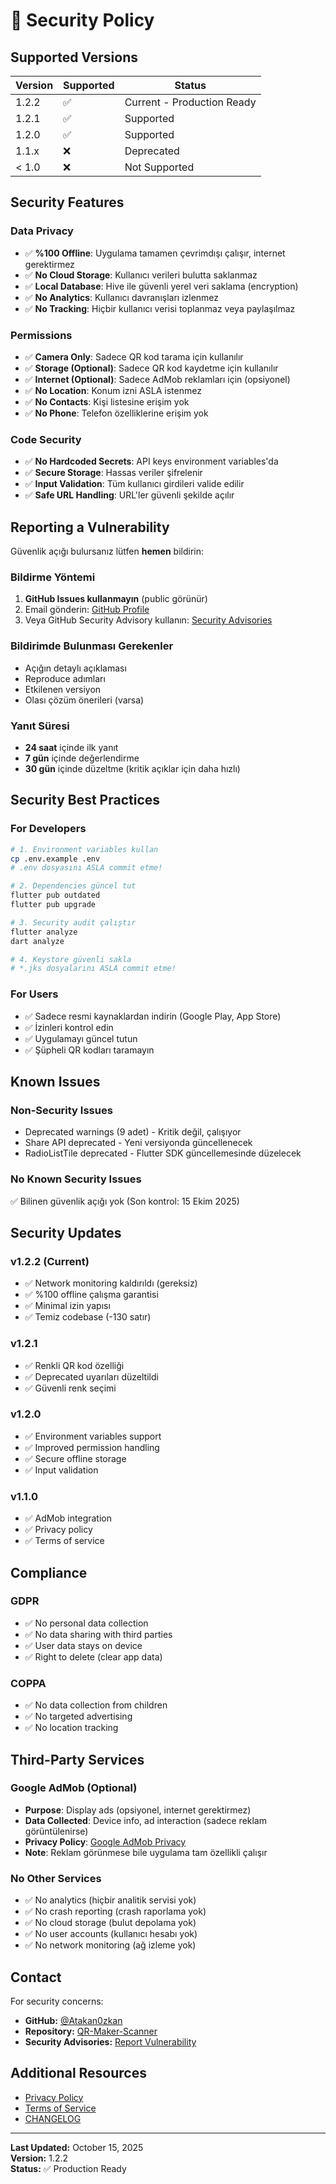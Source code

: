 # 🔐 Security Policy

## Supported Versions

| Version | Supported          | Status |
| ------- | ------------------ | ------ |
| 1.2.2   | :white_check_mark: | Current - Production Ready |
| 1.2.1   | :white_check_mark: | Supported |
| 1.2.0   | :white_check_mark: | Supported |
| 1.1.x   | :x:                | Deprecated |
| < 1.0   | :x:                | Not Supported |

## Security Features

### Data Privacy
- ✅ **%100 Offline**: Uygulama tamamen çevrimdışı çalışır, internet gerektirmez
- ✅ **No Cloud Storage**: Kullanıcı verileri bulutta saklanmaz
- ✅ **Local Database**: Hive ile güvenli yerel veri saklama (encryption)
- ✅ **No Analytics**: Kullanıcı davranışları izlenmez
- ✅ **No Tracking**: Hiçbir kullanıcı verisi toplanmaz veya paylaşılmaz

### Permissions
- ✅ **Camera Only**: Sadece QR kod tarama için kullanılır
- ✅ **Storage (Optional)**: Sadece QR kod kaydetme için kullanılır
- ✅ **Internet (Optional)**: Sadece AdMob reklamları için (opsiyonel)
- ✅ **No Location**: Konum izni ASLA istenmez
- ✅ **No Contacts**: Kişi listesine erişim yok
- ✅ **No Phone**: Telefon özelliklerine erişim yok

### Code Security
- ✅ **No Hardcoded Secrets**: API keys environment variables'da
- ✅ **Secure Storage**: Hassas veriler şifrelenir
- ✅ **Input Validation**: Tüm kullanıcı girdileri valide edilir
- ✅ **Safe URL Handling**: URL'ler güvenli şekilde açılır

## Reporting a Vulnerability

Güvenlik açığı bulursanız lütfen **hemen** bildirin:

### Bildirme Yöntemi
1. **GitHub Issues kullanmayın** (public görünür)
2. Email gönderin: [GitHub Profile](https://github.com/Atakan0zkan)
3. Veya GitHub Security Advisory kullanın: [Security Advisories](https://github.com/Atakan0zkan/QR-Maker-Scanner/security/advisories)

### Bildirimde Bulunması Gerekenler
- Açığın detaylı açıklaması
- Reproduce adımları
- Etkilenen versiyon
- Olası çözüm önerileri (varsa)

### Yanıt Süresi
- **24 saat** içinde ilk yanıt
- **7 gün** içinde değerlendirme
- **30 gün** içinde düzeltme (kritik açıklar için daha hızlı)

## Security Best Practices

### For Developers
```bash
# 1. Environment variables kullan
cp .env.example .env
# .env dosyasını ASLA commit etme!

# 2. Dependencies güncel tut
flutter pub outdated
flutter pub upgrade

# 3. Security audit çalıştır
flutter analyze
dart analyze

# 4. Keystore güvenli sakla
# *.jks dosyalarını ASLA commit etme!
```

### For Users
- ✅ Sadece resmi kaynaklardan indirin (Google Play, App Store)
- ✅ İzinleri kontrol edin
- ✅ Uygulamayı güncel tutun
- ✅ Şüpheli QR kodları taramayın

## Known Issues

### Non-Security Issues
- Deprecated warnings (9 adet) - Kritik değil, çalışıyor
- Share API deprecated - Yeni versiyonda güncellenecek
- RadioListTile deprecated - Flutter SDK güncellemesinde düzelecek

### No Known Security Issues
✅ Bilinen güvenlik açığı yok (Son kontrol: 15 Ekim 2025)

## Security Updates

### v1.2.2 (Current)
- ✅ Network monitoring kaldırıldı (gereksiz)
- ✅ %100 offline çalışma garantisi
- ✅ Minimal izin yapısı
- ✅ Temiz codebase (-130 satır)

### v1.2.1
- ✅ Renkli QR kod özelliği
- ✅ Deprecated uyarıları düzeltildi
- ✅ Güvenli renk seçimi

### v1.2.0
- ✅ Environment variables support
- ✅ Improved permission handling
- ✅ Secure offline storage
- ✅ Input validation

### v1.1.0
- ✅ AdMob integration
- ✅ Privacy policy
- ✅ Terms of service

## Compliance

### GDPR
- ✅ No personal data collection
- ✅ No data sharing with third parties
- ✅ User data stays on device
- ✅ Right to delete (clear app data)

### COPPA
- ✅ No data collection from children
- ✅ No targeted advertising
- ✅ No location tracking

## Third-Party Services

### Google AdMob (Optional)
- **Purpose**: Display ads (opsiyonel, internet gerektirmez)
- **Data Collected**: Device info, ad interaction (sadece reklam görüntülenirse)
- **Privacy Policy**: [Google AdMob Privacy](https://support.google.com/admob/answer/6128543)
- **Note**: Reklam görünmese bile uygulama tam özellikli çalışır

### No Other Services
- ✅ No analytics (hiçbir analitik servisi yok)
- ✅ No crash reporting (crash raporlama yok)
- ✅ No cloud storage (bulut depolama yok)
- ✅ No user accounts (kullanıcı hesabı yok)
- ✅ No network monitoring (ağ izleme yok)

## Contact

For security concerns:
- **GitHub:** [@Atakan0zkan](https://github.com/Atakan0zkan)
- **Repository:** [QR-Maker-Scanner](https://github.com/Atakan0zkan/QR-Maker-Scanner)
- **Security Advisories:** [Report Vulnerability](https://github.com/Atakan0zkan/QR-Maker-Scanner/security/advisories)

## Additional Resources

- [Privacy Policy](https://github.com/Atakan0zkan/QR-Maker-Scanner/blob/main/PRIVACY_POLICY.md)
- [Terms of Service](https://github.com/Atakan0zkan/QR-Maker-Scanner/blob/main/TERMS_OF_SERVICE.md)
- [CHANGELOG](https://github.com/Atakan0zkan/QR-Maker-Scanner/blob/main/CHANGELOG.md)

---

**Last Updated:** October 15, 2025  
**Version:** 1.2.2  
**Status:** ✅ Production Ready
